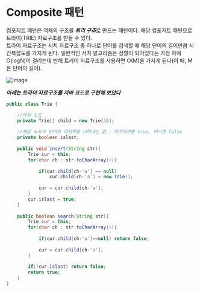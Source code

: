 # Composite 패턴

컴포지트 패턴은 객체의 구조를 ***트리 구조***로 만드는 패턴이다. 해당 컴포지트 패턴으로 트라이(TRIE) 자료구조를 만들 수 있다.   
트라이 자료구조는 서치 자료구조 중 하나로 단어를 검색할 때 해당 단어의 길이만큼 시간복잡도를 가지게 된다. 일반적인 서치 알고리즘은 정렬이 되어있다는 가정 하에 O(logN)이 걸리는데 반해 
트라이 자료구조를 사용하면 O(M)을 가지게 된다(이 때, M은 단어의 길이). 

![image](https://user-images.githubusercontent.com/89891704/161420586-ac335a00-1e77-4c0a-9455-096c77c6782c.png)


***아래는 트라이 자료구조를 자바 코드로 구현해 보았다***

```java
public class Trie {

	//하위 노드
	private Trie[] child = new Trie[26];
	
	//해당 노드가 단어의 마지막을 나타내는 값 : 마지막이면 true, 아니면 false
	private boolean islast;
	
	public void insert(String str){
        Trie cur = this;
        for(char ch : str.toCharArray()){
        	
            if(cur.child[ch-'a'] == null)
                cur.child[ch-'a'] = new Trie();
            
            cur = cur.child[ch-'a'];
        }
        cur.islast = true;
    }
	
	public boolean search(String str){
        Trie cur = this;
        for(char ch : str.toCharArray()){
        	
            if(cur.child[ch-'a']==null) return false;
            
            cur = cur.child[ch-'a'];
        }
        
        if(!cur.islast) return false;
        return true;
    }
}

```
